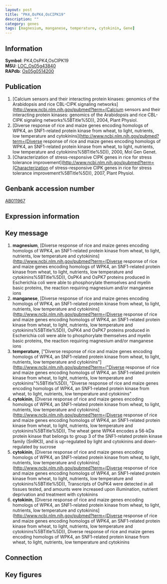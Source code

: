 ```yaml
---
layout: post
title: "PK4,OsPK4,OsCIPK19"
description: ""
category: genes
tags: [magnesium, manganese, temperature, cytokinin, Gene]
---
```


## Information
__Symbol__: PK4,OsPK4,OsCIPK19  
__MSU__: [LOC_Os05g43840](http://rice.plantbiology.msu.edu/cgi-bin/ORF_infopage.cgi?orf=LOC_Os05g43840)  
__RAPdb__: [Os05g0514200](http://rapdb.dna.affrc.go.jp/viewer/gbrowse_details/irgsp1?name=Os05g0514200)  

## Publication
1. [Calcium sensors and their interacting protein kinases: genomics of the Arabidopsis and rice CBL-CIPK signaling networks](http://www.ncbi.nlm.nih.gov/pubmed?term=(Calcium sensors and their interacting protein kinases: genomics of the Arabidopsis and rice CBL-CIPK signaling networks%5BTitle%5D)), 2004, Plant Physiol.
2. [Diverse response of rice and maize genes encoding homologs of WPK4, an SNF1-related protein kinase from wheat, to light, nutrients, low temperature and cytokinins](http://www.ncbi.nlm.nih.gov/pubmed?term=(Diverse response of rice and maize genes encoding homologs of WPK4, an SNF1-related protein kinase from wheat, to light, nutrients, low temperature and cytokinins%5BTitle%5D)), 2000, Mol Gen Genet.
3. [Characterization of stress-responsive CIPK genes in rice for stress tolerance improvement](http://www.ncbi.nlm.nih.gov/pubmed?term=(Characterization of stress-responsive CIPK genes in rice for stress tolerance improvement%5BTitle%5D)), 2007, Plant Physiol.

## Genbank accession number
[AB011967](http://www.ncbi.nlm.nih.gov/nuccore/AB011967)

## Expression information

## Key message
1. __magnesium__, [Diverse response of rice and maize genes encoding homologs of WPK4, an SNF1-related protein kinase from wheat, to light, nutrients, low temperature and cytokinins](http://www.ncbi.nlm.nih.gov/pubmed?term=(Diverse response of rice and maize genes encoding homologs of WPK4, an SNF1-related protein kinase from wheat, to light, nutrients, low temperature and cytokinins%5BTitle%5D)),  OsPK4 and OsPK7 proteins produced in Escherichia coli were able to phosphorylate themselves and myelin basic proteins, the reaction requiring magnesium and/or manganese ions
2. __manganese__, [Diverse response of rice and maize genes encoding homologs of WPK4, an SNF1-related protein kinase from wheat, to light, nutrients, low temperature and cytokinins](http://www.ncbi.nlm.nih.gov/pubmed?term=(Diverse response of rice and maize genes encoding homologs of WPK4, an SNF1-related protein kinase from wheat, to light, nutrients, low temperature and cytokinins%5BTitle%5D)),  OsPK4 and OsPK7 proteins produced in Escherichia coli were able to phosphorylate themselves and myelin basic proteins, the reaction requiring magnesium and/or manganese ions
3. __temperature__, ["Diverse response of rice and maize genes encoding homologs of WPK4, an SNF1-related protein kinase from wheat, to light, nutrients, low temperature and cytokinins"](http://www.ncbi.nlm.nih.gov/pubmed?term=("Diverse response of rice and maize genes encoding homologs of WPK4, an SNF1-related protein kinase from wheat, to light, nutrients, low temperature and cytokinins"%5BTitle%5D)), "Diverse response of rice and maize genes encoding homologs of WPK4, an SNF1-related protein kinase from wheat, to light, nutrients, low temperature and cytokinins"
4. __cytokinin__, [Diverse response of rice and maize genes encoding homologs of WPK4, an SNF1-related protein kinase from wheat, to light, nutrients, low temperature and cytokinins](http://www.ncbi.nlm.nih.gov/pubmed?term=(Diverse response of rice and maize genes encoding homologs of WPK4, an SNF1-related protein kinase from wheat, to light, nutrients, low temperature and cytokinins%5BTitle%5D)), The wheat gene WPK4 encodes a 56-kDa protein kinase that belongs to group 3 of the SNF1-related protein kinase family (SnRK3), and is up-regulated by light and cytokinins and down-regulated by sucrose
5. __cytokinin__, [Diverse response of rice and maize genes encoding homologs of WPK4, an SNF1-related protein kinase from wheat, to light, nutrients, low temperature and cytokinins](http://www.ncbi.nlm.nih.gov/pubmed?term=(Diverse response of rice and maize genes encoding homologs of WPK4, an SNF1-related protein kinase from wheat, to light, nutrients, low temperature and cytokinins%5BTitle%5D)),  Transcripts of OsPK4 were detected in all tissues tested, and amounts were increased upon illumination, nutrient deprivation and treatment with cytokinins
6. __cytokinin__, [Diverse response of rice and maize genes encoding homologs of WPK4, an SNF1-related protein kinase from wheat, to light, nutrients, low temperature and cytokinins](http://www.ncbi.nlm.nih.gov/pubmed?term=(Diverse response of rice and maize genes encoding homologs of WPK4, an SNF1-related protein kinase from wheat, to light, nutrients, low temperature and cytokinins%5BTitle%5D)), Diverse response of rice and maize genes encoding homologs of WPK4, an SNF1-related protein kinase from wheat, to light, nutrients, low temperature and cytokinins

## Connection

## Key figures


